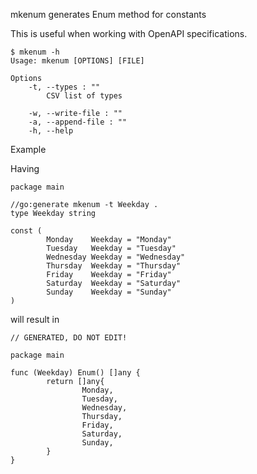mkenum generates Enum method for constants

This is useful when working with OpenAPI specifications.

    $ mkenum -h
    Usage: mkenum [OPTIONS] [FILE]
    
    Options
        -t, --types : ""
            CSV list of types
    
        -w, --write-file : ""
        -a, --append-file : ""
        -h, --help

Example

Having 

	package main
    
    //go:generate mkenum -t Weekday .
    type Weekday string
    
    const (
            Monday    Weekday = "Monday"
            Tuesday   Weekday = "Tuesday"
            Wednesday Weekday = "Wednesday"
            Thursday  Weekday = "Thursday"
            Friday    Weekday = "Friday"
            Saturday  Weekday = "Saturday"
            Sunday    Weekday = "Sunday"
    )


will result in

    // GENERATED, DO NOT EDIT!
    
    package main
    
    func (Weekday) Enum() []any {
            return []any{
                    Monday,
                    Tuesday,
                    Wednesday,
                    Thursday,
                    Friday,
                    Saturday,
                    Sunday,
            }
    }
